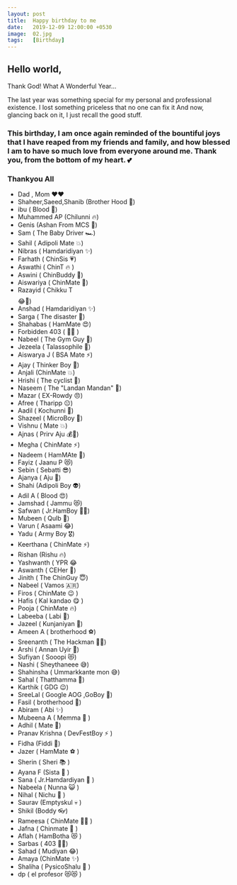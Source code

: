```yaml
---
layout: post
title:  Happy birthday to me
date:   2019-12-09 12:00:00 +0530
image:  02.jpg
tags:   [Birthday]
---
```

## Hello world,    
Thank God! What A Wonderful Year...

The last year was something special for my personal and professional existence.
I lost something priceless that no one can fix it  And now, glancing back on it, I just recall the good stuff.  
### This birthday, I am once again reminded of the bountiful joys that I have reaped from my friends and family, and how blessed I am to have so much love from everyone around me. Thank you, from the bottom of my heart. :two_hearts:  


### Thankyou All 

+ Dad , Mom ❤️♥️
+ Shaheer,Saeed,Shanib (Brother Hood 💪)
+ ibu ( Blood 💝)
+ Muhammed AP (Chilunni  🔥)
+ Genis (Ashan From MCS  🤩)
+ Sam ( The Baby Driver 🏎️)
+ Sahil ( Adipoli Mate  💥)
+ Nibras ( Hamdaridiyan  ✨)
+ Farhath ( ChinSis  💗)
+ Aswathi ( ChinT  🔥 )
+ Aswini ( ChinBuddy  🌟)
+ Aiswariya ( ChinMate 💫)
+ Razayid ( Chikku T$$$$   😂💩)
+ Anshad ( Hamdaridiyan  ✨)
+ Sarga ( The disaster  🙈)
+ Shahabas ( HamMate 😍)
+ Forbidden 403 ( 👨‍💻 )
+ Nabeel ( The Gym Guy  💪)
+ Jezeela ( Talassophile  🌊)
+ Aiswarya J ( BSA Mate ⚡)
+ Ajay ( Thinker Boy  🌟)
+ Anjali (ChinMate  💥)
+ Hrishi ( The cyclist 🚴)
+ Naseem ( The "Landan Mandan"  🤡)
+ Mazar ( EX-Rowdy 😠)
+ Afree ( Tharipp  😐)
+ Aadil ( Kochunni  👮)
+ Shazeel ( MicroBoy  📸)
+ Vishnu ( Mate  💥)
+ Ajnas ( Prirv Aju  💰🤑)
+ Megha ( ChinMate  ⚡)
+ Nadeem ( HamMAte  🔆)
+ Fayiz ( Jaanu P  😻)
+ Sebin ( Sebatti  😎)
+ Ajanya ( Aju  🙌)
+ Shahi (Adipoli Boy  👽)
+ Adil A ( Blood  😍)
+ Jamshad ( Jammu  😻)
+ Safwan ( Jr.HamBoy  👦🎹)
+ Mubeen ( Qulb  🥰)
+ Varun ( Asaami  😂)
+ Yadu ( Army Boy  🎖️)
+ Keerthana ( ChinMate  ⚡)
+ Rishan (Rishu  🔥)
+ Yashwanth ( YPR  😂
+ Aswanth ( CEHer  👀)
+ Jinith ( The ChinGuy  😇)
+ Nabeel ( Vamos 🇦🇷)
+ Firos ( ChinMate 😉 )
+ Hafis ( Kal kandao 😋 )
+ Pooja ( ChinMate  🔥)
+ Labeeba ( Labi 🤩)
+ Jazeel ( Kunjaniyan  👦)
+ Ameen A ( brotherhood  ⚽)
+ Sreenanth ( The Hackman  👨‍💻)
+ Arshi ( Annan Uyir  🙌)
+ Sufiyan ( Sooopi  😻)
+ Nashi ( Sheythaneee 😅)
+ Shahinsha ( Ummarkkante mon  😅)
+ Sahal ( Thatthamma 🦜)
+ Karthik ( GDG  😉)
+ SreeLal ( Google AOG ,GoBoy 👻)
+ Fasil ( brotherhood  💪)
+ Abiram ( Abi  ✨)
+ Mubeena A ( Memma 🔆 )
+ Adhil ( Mate 🤟)
+ Pranav Krishna ( DevFestBoy ⚡ )
+ Fidha (Fiddi 👊)
+ Jazer ( HamMate ⚽ )
+ Sherin ( Sheri 📚 )
+ Ayana F (Sista 🙌 )
+ Sana ( Jr.Hamdardiyan 💫 )
+ Nabeela ( Nunna 😺 )
+ Nihal ( Nichu 🎥 )
+ Saurav (Emptyskul 💀 )
+ Shikil (Boddy 👓)
+ Rameesa ( ChinMate 👩‍👧 )
+ Jafna ( Chinmate 🧕 )
+ Aflah ( HamBotha 😻  )
+ Sarbas ( 403 👨‍💻)
+ Sahad ( Mudiyan 😂)
+ Amaya (ChinMate ✨)
+ Shaliha ( PysicoShalu 🤪 )
+ dp ( el profesor 😻😻 )

